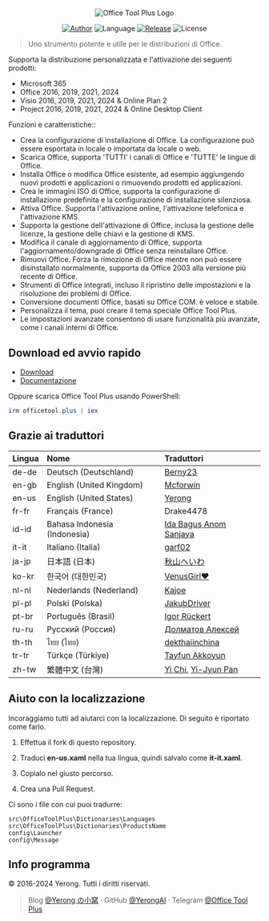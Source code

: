 #

<p align="center">
<img alt="Office Tool Plus Logo" src="https://otp.landian.vip/static/images/logo.webp"/>
</p>

<p align="center">
<a href="https://www.coolhub.top/" target="_blank"><img alt="Author" src="https://img.shields.io/badge/Author-Yerong-blue?style=flat-square"/></a>
<img alt="Language" src="https://img.shields.io/badge/Language-C%23-green?style=flat-square"/>
<a href="https://otp.landian.vip/" target="_blank"><img alt="Release"
src="https://img.shields.io/github/v/release/YerongAI/Office-Tool?style=flat-square"/></a>
<img alt="License" src="https://img.shields.io/github/license/YerongAI/Office-Tool?style=flat-square"/>
</p>

> Uno strumento potente e utile per le distribuzioni di Office.

Supporta la distribuzione personalizzata e l'attivazione dei seguenti prodotti:

- Microsoft 365
- Office 2016, 2019, 2021, 2024
- Visio 2016, 2019, 2021, 2024 & Online Plan 2
- Project 2016, 2019, 2021, 2024 & Online Desktop Client

Funzioni e caratteristiche::
  
- Crea la configurazione di installazione di Office. La configurazione può essere esportata in locale o importata da locale o web.
- Scarica Office, supporta 'TUTTI' i canali di Office e 'TUTTE' le lingue di Office.
- Installa Office o modifica Office esistente, ad esempio aggiungendo nuovi prodotti e applicazioni o rimuovendo prodotti ed applicazioni.
- Crea le immagini ISO di Office, supporta la configurazione di installazione predefinita e la configurazione di installazione silenziosa.
- Attiva Office. Supporta l'attivazione online, l'attivazione telefonica e l'attivazione KMS.
- Supporta la gestione dell'attivazione di Office, inclusa la gestione delle licenze, la gestione delle chiavi e la gestione di KMS.
- Modifica il canale di aggiornamento di Office, supporta l'aggiornamento/downgrade di Office senza reinstallare Office.
- Rimuovi Office. Forza la rimozione di Office mentre non può essere disinstallato normalmente, supporta da Office 2003 alla versione più recente di Office.
- Strumenti di Office integrati, incluso il ripristino delle impostazioni e la risoluzione dei problemi di Office.
- Conversione documenti Office, basati su Office COM. è veloce e stabile.
- Personalizza il tema, puoi creare il tema speciale Office Tool Plus.
- Le impostazioni avanzate consentono di usare funzionalità più avanzate, come i canali interni di Office.

## Download ed avvio rapido

- [Download](https://otp.landian.vip/download.html)
- [Documentazione](https://otp.landian.vip/help/)

Oppure scarica Office Tool Plus usando PowerShell:

```powershell
irm officetool.plus | iex
```

## Grazie ai traduttori

| Lingua | Nome | Traduttori |
| :-- | :-- | :-- |
| de-de | Deutsch (Deutschland) | [Berny23](https://steamcommunity.com/id/Berny23) |
| en-gb | English (United Kingdom) | [Mcforwin](https://github.com/Mcforwin) |
| en-us | English (United States) | [Yerong](https://officetool.plus/) |
| fr-fr | Français (France) | Drake4478 |
| id-id | Bahasa Indonesia (Indonesia) | [Ida Bagus Anom Sanjaya](https://fb.me/Anom.Sanjaya17) |
| it-it | Italiano (Italia) | [garf02](https://github.com/garf02) |
| ja-jp | 日本語 (日本) | [秋山へいわ](https://github.com/akio1321)|
| ko-kr | 한국어 (대한민국) | [VenusGirl❤](https://github.com/VenusGirl) |
| nl-nl | Nederlands (Nederland) | [Kajoe](https://github.com/Kajoe1) |
| pl-pl | Polski (Polska) | [JakubDriver](https://github.com/jakubdriver) |
| pt-br | Português (Brasil) | [Igor Rückert](https://github.com/igorruckert) |
| ru-ru | Русский (Россия) | [Долматов Алексей](https://github.com/iDolmatov) |
| th-th | ไทย (ไทย) | [dekthaiinchina](https://github.com/dekthaiinchina) |
| tr-tr | Türkçe (Türkiye) | [Tayfun Akkoyun](https://github.com/crasadure) |
| zh-tw | 繁體中文 (台灣) | [Yi Chi](https://www.cotpear.com), [Yi-Jyun Pan](https://github.com/pan93412) |

## Aiuto con la localizzazione

Incoraggiamo tutti ad aiutarci con la localizzazione. Di seguito è riportato come farlo.

1. Effettua il fork di questo repository.

2. Traduci **en-us.xaml** nella tua lingua, quindi salvalo come **it-it.xaml**.

3. Copialo nel giusto percorso.

4. Crea una Pull Request.

Ci sono i file con cui puoi tradurre:

``` batch
src\OfficeToolPlus\Dictionaries\Languages
src\OfficeToolPlus\Dictionaries\ProductsName
config\Launcher
config\Message
```

## Info programma

© 2016-2024 Yerong. Tutti i diritti riservati.

> Blog [@Yerong の小窝](https://www.coolhub.top/) · GitHub [@YerongAI](https://github.com/YerongAI) · Telegram [@Office Tool Plus](https://t.me/s/otp_channel)
